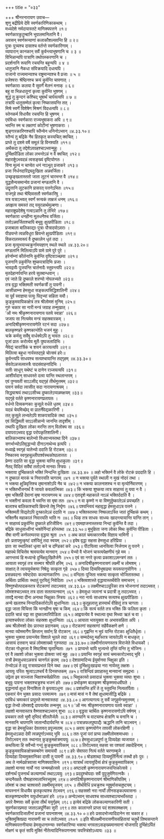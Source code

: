 +++
title = "०३३"

+++
श्रीनरनारायण उवाच—  
शृणु बद्रीप्रिये देवि स्वर्णकारिणिकाकथाम् ।  
मध्यदेशे नर्मदायास्तटे माणिक्यपत्तने ॥१॥  
स्वर्णकारकुटुम्बानि भूपालमानितानि वै।  
अवसन् स्वर्णरूप्याणां कलाकौशल्यवन्ति हि ॥ २॥  
पुत्राः पुत्र्यश्च दासाश्च वर्तन्ते स्वर्णकारिणाम् ।  
व्यापारान् कानकान् सर्वे कुर्वन्त्याभूषणानि च ॥ ३ ॥  
विभिन्नान्यपि पात्राणि तथोपस्करणानि च ।  
प्रदर्शनानि रूपाणि रचयन्ति बहून्यपि ॥ ४ ॥  
धातुजानि नैकधा संविक्रयादि दधत्यपि ।  
राजानो राज्यमान्याश्च राष्ट्रमान्याश्च वै प्रजाः ॥ ५ ॥  
प्रजेश्वराः श्रेष्ठिनश्च क्रयं कुर्वन्ति चापणात् ।  
स्वर्णकाराः कलया वै सुवर्णे मेलनं मनाक् ॥ ६॥  
बहु वा भिन्नधातूनां कृत्वा कुर्वन्ति भूषणम् ।  
शुद्धं तु कुन्दनं कश्चिद् भूषार्थं चार्पयत्यपि ॥ ७ ॥  
तत्रापि धातुसम्मेलं कृत्वा निष्कासयन्ति तत् ।  
मिश्रे स्वर्णे विशेषेण मिश्रणं विदधत्यपि ॥ ८॥  
स्तेनकर्म विधायैव रचयन्ति हि भूषणम् ।  
एवंविधाः स्वर्णकारा राज्यभूषाकरा अपि ॥ ९॥  
भवन्ति स्म च लक्षाणां कोटीनां भूषणाकराः ।  
शृङ्गारकारिणश्चापि स्तैन्येन धनिनोऽभवन् ॥४.३३.१०॥  
स्तैन्यं तु बद्रिके नैव हितकृत् कस्यचित् क्वचित् ।  
प्राप्ते तु दशमे वर्षे समूलं हि विनश्यति ॥११॥  
अथैकदा तु तद्देशेऽवग्रहश्चाऽभवन्मुहुः ।  
दुर्भिक्षपीडिता लोका लभन्तेऽन्नं न वै क्वचित् ॥१२॥  
महाराष्ट्रेऽभवदन्नं त्वसङ्ख्यं वृष्टियोगतः ।  
विना मूल्यं न चाप्येत धनं नाऽभूत् प्रजाकरे ॥१३॥  
प्रजा निर्धनदारिद्र्यदुःखिता अन्नवर्जिताः।  
उच्छृङ्खलास्ततो जाता लूटनं चारभन्त वै ॥१४॥  
युद्धसैन्यसमान्येव प्रजानां मण्डलानि वै ।  
उद्वृत्तानि लूटकानि प्रासरत् पत्तनेऽभितः ॥१५॥  
राजगृहे तथा श्रेष्ठिवसतौ स्वर्णकारिषु ।  
यत्र यत्राऽभवत् स्वर्णं रूप्यकं ताम्रजं धनम् ॥१६॥  
अपहृत्य समस्तं तद् ययुरन्नार्थमुल्बणाः।  
महाराष्ट्रप्रदेशेषु गत्वाऽन्नानि तु लेभिरे ॥१७॥  
स्वर्णकारा धनहीना मूलधनैश्च वर्जिताः।  
ततोऽन्नवर्जिताश्चापि बभूवुः क्षुत्प्रपीडिताः ॥१८॥  
प्रजाबाला बालिकाद्याः पुत्राः पौत्रादयोऽवराः ।  
पीड्यन्ते त्वन्नविधुरा म्रियन्ते क्षुत्प्रपीडिताः ॥१९॥  
विकरालस्वरूपं वै दुष्कालेन धृतं तदा ।  
प्रजा मृत्युभयाच्चक्रुर्नामयज्ञान् स्थले स्थले ॥४.३३.२०॥  
मण्डलानि मिलित्वाऽपि ग्रामे ग्रामे पुरे पुरे ।  
हरेर्नाम्नां कीर्तनानि कुर्वन्ति वृष्टिवाञ्च्छया ॥२१॥  
पूजनानि प्रकुर्वन्ति शुष्कपत्रादिभिः प्रजाः ।  
भावद्रव्यैः पूजयन्ति चार्तनादैः स्तुवन्त्यपि ॥२२॥  
मृतदेहानर्पयन्ति हरये सुतबान्धवान् ।  
एवं जाते हि दुष्काले शरण्यो नोपलभ्यते ॥२३॥  
तत्र वृद्धा भक्तिमती स्वर्णकर्त्री तु पावनी।  
आसीन्नाम्ना हेमसुधा सङ्कल्पसिद्धिशालिनी ॥२४॥  
या पूर्वं स्वाज्ञया पत्युः पितृभ्यां सहिता ययौ।  
कुङ्कुमवापिकाक्षेत्रं तत्र श्रीलोमशं मुनिम् ॥२५॥  
गुरुं चकार सा नारी मन्त्रं जग्राह तन्मुखात् ।  
'ओं नमः श्रीकृष्णनारायणाय पतये स्वाहा' ॥२६॥  
जजाप सा नित्यमेव मन्त्रं सहस्रवारकम् ।  
अनादिश्रीकृष्णनारायणेति रटनं सदा ॥२७॥  
बालकृष्णहरे कृष्णकान्तेति भजनं मुहुः ।  
चक्रे कर्मसु सर्वेषु वार्धक्येऽपि तु भावतः ॥२८॥  
पूजां प्रातः करोत्येव मूर्तेः पुष्पजलादिभिः ।  
नैवेद्यं चारार्त्रिकं च शयनं कारयत्यपि ॥२९॥  
मिलित्वा बहुधा नार्यस्तद्गृहे चोत्सवं हरेः॥  
कुर्वन्त्यपि साधवश्च सत्यश्चायान्ति तद्गृहम् ॥४.३३.३०॥  
सेवतेऽन्नजलवस्त्रैः पादसंवाहनादिभिः ।  
सतीः साधून् यथेष्टं च दानेन रञ्जयत्यपि ॥३१॥  
आशीर्वादान् साधवस्ते दत्वा यान्ति स्थलान्तरम् ।  
एवं पुण्यवती साऽऽसीद् यद्गृहं तीर्थमुत्तमम् ॥३२॥  
पावनं सर्वदा त्वासीत् सदा नारायणाश्रयम् ।  
सिद्ध्याश्रयं तथाऽऽसीच्च दुष्कालेऽप्यन्नमक्षयम् ॥३३॥  
यद्गृहे वर्तते कृष्णनारायणप्रतापतः ।  
वर्धन्ते दिव्यकणकाः कुसूले वर्धते धृतम् ॥३४॥  
यदन्नं चेयमिच्छेद् वा प्रातर्नैवेद्यकारिणी ।  
तत् कुसूले लभ्यतेऽपि शाकपत्रादिकं तथा ॥३५॥  
एवं सिद्धिमती साऽऽसीन्नान्ये जानन्ति तादृशीम् ।  
तथापि दुःखिता लोका मरन्ति तान् विलोक्य सा ॥३६॥  
दयापराऽभवद वृद्धा परोपकृतिशालिनी।  
बालिकाभ्यश्च बालेभ्यो विधवाभ्यस्तथा दिने ॥३७॥  
सगर्भाभ्योऽतिवृद्धाभ्यो दीनाऽनाथेभ्य इत्यपि ।  
मध्याह्ने स्वगृहं यातेभ्यो ददाति हि रोटकम् ॥३८॥  
निष्कास्य स्वगृहचुल्लीपार्श्वस्थकोष्ठलात्ततः ।  
प्रेम्णा ददाति सा वृद्धा भुक्त्वा यान्ति क्षुधाकुलाः ॥३९॥  
नैतद् विदितं सर्वेषां ततोऽन्ये मानवाः स्त्रियः ।  
भक्ताया दुर्भिक्षकाले भक्तिं निन्दन्ति दुःखिताः ॥४.३३.४० ॥
अहो भक्तिर्न वै लोके रोटकं प्रददाति हि ।  
न दुष्कालं मारकं च निवारयति चागतम् ॥४१ ॥
न भक्त्या पूर्यते स्थाली न मुखं नोदरं तथा ।  
न भक्त्या क्षुन्निवृत्तिश्च तृषानाशोऽपि नैव च ॥४२॥
न भक्त्या कालनाशश्च न वा मृत्योर्निवारणम् ।  
न भक्तिर्भोजनार्थं वै जायते कवलात्मिका ॥४३॥
किं भक्त्या शुष्कया त्वत्र साहाय्यं तु यया न वै ।  
मृषा भक्तिर्हि देवानां मृषा नारायणस्य च ॥४४॥
एतादृशे महाकाले नाऽन्नं भक्तिर्ददाति वै ।  
न भक्तीनां कवला वै भवन्ति सा मृषा ततः ॥४५॥
न वा कृष्णो न वा विष्णुर्दुष्कालेऽन्नं प्रयच्छति ।  
बालाश्च बालिकाश्चापि म्रियन्ते तेषु निर्घृणः ॥४६॥
पश्यन्त्वियं महावृद्धा हेमसुधाऽत्र पत्तने ।  
भक्तिमती विद्यतेऽपि दुःष्कालेऽन्नं ददाति न ॥४७॥
भक्तिस्तस्या निष्फलाऽस्ति जातं दुर्भिक्षकं कथम् ।  
भक्तिर्नैव महाकालं निवारयति भाति नः ॥४८॥
धिक् तत्र साधवः साध्व्यः खादन्त्यायान्ति यान्ति तान् ।  
न साहाय्यं प्रकुर्वन्ति दुष्काले हरिजीविनः ॥४९॥
एवमज्ञजनास्तस्या निन्दां कुर्वन्ति वै तदा ।  
बद्रिके साधुसाध्वीनां भक्तेर्निन्दां हरेस्तथा ॥४.३३.५०॥
बुभुक्षिता जना लोका मिथः कुर्वन्ति पीडिताः ।  
सैषा वाणी कर्णपरम्परया वृद्धया श्रुता ॥५१ ॥
अथ कालं चमत्कारस्यैव विज्ञाय भामिनी ।  
हरेः प्रतापमुत्कृष्टं दर्शयितुं तदा स्वयम् ॥५२॥
इयेष वृद्धा सहसा हेमसुधा हरिप्रिया ।  
प्रातः सा स्थालिकां धृत्वा करे च दण्डिकां करे ॥५३॥
पीटयित्वा ध्वनयित्वा निर्जगाम तु पत्तने ।  
महापथे विचित्तेव श्रावयत्येव मानवान् ॥५४॥
येभ्यो वै भोजनं चास्त्यपेक्षणीयं गृहे मम ।  
आगन्तव्यं हि मध्यान्हे दुर्भिक्षदुःखितैर्जनैः ॥५५॥
एवं सा नगरे कृत्वा प्रकाशाऽऽमन्त्रणं ततः ।  
आयाता स्वगृहं तत्र सस्मार श्रीपतिं हरिम् ॥५६ ॥
अनादिश्रीकृष्णनारायणं लक्ष्मीं च लोमशम् ।  
साक्षात् ते त्वाययुर्भक्त्या निषेदुः सत्कृता गृहे ॥५७॥
दिव्या दिव्यविभूषाढ्या रूपरूपानुयोगिनः ।  
प्रसन्नवदनाः स्वेष्टदेवाः कल्याणकारिणः ॥५८॥
वन्दिताः पूजिता भक्त्या सत्कृता भोजितास्तथा ।  
अर्थिताः प्रार्थिताः स्थातुं पूरयितुं निवेदिताः ॥५९॥
भक्तिवशास्ते वृद्धायास्तथैवेति समाचरन् ।  
विष्णुश्चोत्पादकस्तत्र रोटकाणां तदाऽभवत् ॥४.३३.६० ॥
लक्ष्मीश्चाऽऽपूरिका तत्र भोजनानां तदाऽभवत् ।  
लोमशश्चाऽभवत् तत्र दाता सततयत्नवान् ॥६१ ॥
हेमसुधा जलानां च प्रदात्री तु तदाऽभवत् ।  
तावद्वै मानवा दीना अनाथा भिक्षुकाः स्त्रियः ॥६२॥
नरा नार्यः साधवश्च सत्यश्च क्षुत्प्रपीडिताः ।  
अन्ये खलाश्च निन्दादिकर्तारोऽपि क्षुधान्विताः ॥६३॥
कुतूहलात्तु हास्यार्थं वीक्षितुं तत्र चागताः ।  
वृद्धा जाता विचित्ता किं भानहीना मृषा च किम् ॥६४॥
किं सत्यं वर्तते तत्र भक्तिः किं फलिता कृता ।  
ददाति चान्नं यद्वा सा दुष्कालपरिपीडिता ॥६५॥
आह्वयत्येव वै स्थाल्या वृथा मिथ्या ऋतं च वा ।  
इत्याश्चर्यपरा लोकाः सहस्रशः क्षुधान्विताः ॥६६॥
आयाता भावयुक्ता वा अभावसहिता अपि ।  
अथ श्रीलोमशो देवः प्रारभत प्रदानकम् ॥६७॥
रोटकाणां सहस्राणां सहैवैकक्षणे क्षणे ।  
मानवा व्योममार्गेण क्षिप्तान् सर्वान् हि रोटकान् ॥६८॥
गृह्णन्ति न भुवं यान्ति रोटकाः क्षुधितैर्धृताः ।  
भुक्त्वा भुक्त्वा प्रयान्त्येव विशाले भूतले तदा ॥६९॥
सम्मर्दस्तु महाँस्तत्र जायतेऽपि न बाधकृत् ।  
आसायं दत्तवान् चान्नं लोमशाख्यो गुरुस्तदा ॥४.३३.७०॥
लक्ष्मीर्नारायणस्तत्र विराजेते विधायकौ ।  
रोटका गोधूमजा वै मिष्टमिश्रा घृतान्विताः ॥७१ ॥
प्राप्यन्ते चापि भुज्यन्ते तृप्तिं यन्ति तु भोजिनः ।  
एवं वै लक्षशो लोका भुक्त्वा प्रोक्त्वा जयं मुहुः ॥७२॥
प्रयान्ति स्वगृहं सायं चमत्कारोऽभवद् भुवि ।  
रात्रौ हेमसुधयाऽन्नसत्रं चानर्गलं कृतम् ॥७३॥
देशग्रामादिभ्य ईयुर्मानवा भिक्षुका इति ।  
तेभ्योऽन्नं ते ददू रात्रावाप्रभातं दिने यथा ॥७४॥
एवं दुर्भिक्षदुःखाढ्या नरा नार्यस्तु लक्षशः ।  
आययुः परितः श्रुत्वाऽऽश्चर्यं वै दिनसप्तकम् ॥७५॥
रात्रिन्दिवं प्रवाहास्तु मानवानां समुद्रभाः ।  
उद्वेला इव सञ्जाता भिक्षाश्चर्यप्रप्रेरिताः ॥७६॥
भिक्षुकास्ते प्रसादान्नं भुक्त्वा भुक्त्वा व्यघाः शुभाः ।  
बभूवुः पावना भक्ताश्चक्रुश्च भजनं हरेः ॥७७॥
प्रभोकृष्ण बालकृष्ण श्रीकृष्णमाधवीपते ।  
वृद्धानार्या क्षुधा विनाशिता ते कृपयाऽधुना ॥७८॥
प्रशंसन्ति हरिं ते तु स्तुवन्ति नित्यतर्पिताः ।  
एकवारं येन भुक्तः प्रसादः परमात्मनः ॥७९॥
मासं मासं न वै तेषां क्षुधामासीद्धि बद्रिके ।  
एवंविधं चमत्कारं प्रापुस्ते मानवास्तदा ॥४.३३.८०॥
आगत्यागत्य तु सर्वे जगृहुर्मन्त्रमुत्तमम् ।  
वृद्धा तेभ्यो लोमशाद्वै दापयत्येव तन्मनुम् ॥८१॥
'ओं नमः श्रीकृष्णनारायणाय पतये स्वाहा' ।  
लक्षशो मानवास्तत्र वैष्णवाश्चाऽभवन् शुभाः ॥८२॥
वृद्धया चार्थितः कृष्णनारायणोऽपि वर्षणम् ।  
प्रचकार ततो भूमौ तृप्तिदं शीतलैर्जलैः ॥८३॥
अरण्यानि च वाट्यश्च क्षेत्राणि च वनानि च ।  
मानसानि चापणानि जातान्यौदार्यवन्ति च ॥८४॥
पत्रान्नफलपुष्पाद्यैः ऋद्धानि तानि चाऽभवन् ।  
वृद्धा सा हेमसुधिका देवतावत् प्रपूज्यताम् ॥८५॥
अवाप कृष्णयोगेन तापसी लोकरक्षिणी ।  
हेमसुधाऽन्नदा देवी त्वन्नपूर्णाऽभवद् भुवि ॥८६॥
ततः पूजां परां प्राप्य लक्ष्मीलोमशमाधवाः ।  
तिरोऽभवन् ततः स्थानात् कुङ्कुमक्षेत्रमाययुः ॥८७॥
हेमसुधाऽन्नपूर्णा तु दिव्यदेहा व्यजायत ।  
कथयित्वा हि सर्वेभ्यो गन्तुं कुङ्कुमवापिकाम् ॥८८॥
तिरोऽभवत् सहसा सा पश्यतां लक्षदेहिनाम् ।  
कुङ्कुमवापिकाक्षेत्रमम्बरेण समाययौ ॥८९॥
हरेः सेवापरा नित्यं वर्तते चरणाम्बुजे ।  
दिव्यदेहा दिव्यमुक्तानिका दासी तु पावनी ॥४.३३.९०॥
षोडशाब्दा दिव्यमूर्तिर्नित्यं तस्थौ हरेः पुरः ।  
अथ ते नार्मदक्षेत्रवासा माणिक्यवासिनः ॥९१॥
यात्रार्थं त्वाययुर्दिव्यं क्षेत्रं कुङ्कुमवापिकाम् ।  
लक्षशो मानवा नार्यो नरा जन्ममहोत्सवे ॥९२॥
अष्टादशे कृष्णनारायणजयन्तिकोत्सवे ।  
दर्शनार्थं पूजनार्थं कल्याणार्थं तथाऽऽययुः ॥९३॥
प्रददुश्चोपदाः सर्वे पुपूजुर्मणिरत्नकैः ।  
चन्दनैरक्षतैः पौष्पहारमालाभिरच्युतम् ॥९४॥
अनादिश्रीकृष्णनारायणं श्रीमाणिकीपतिम् ।  
लोमशं च तथा चाश्वसरो लक्ष्मीमपूजयन् ॥९५ ॥
तीर्थविधिं प्रचक्रुश्च न्यूषुर्मासचतुष्टयम् ।  
माघस्नानं विधायैव कृतकृत्याश्च तेऽभवन् ॥९६॥
सहस्रशो नरा नार्यो लीनसङ्कल्पवासनाः ।  
बालकृष्णप्रभावेण ययुर्धामाऽक्षरं हरेः ॥९७॥
अन्येऽभवन् साधवश्च साध्व्यश्चाऽप्यभवँस्तदा ।  
अपरे वैष्णवाः सर्वे कृत्वा तीर्थं ययुर्गृहम् ॥९८॥
इत्येवं बद्रिके लोककल्याणकारिणी सती ।  
सुवर्णकारप्रमदा जाताऽन्नपूर्णिका सुरी ॥९९॥
ततः कालान्तरे प्राप्ता पदं शाश्वतमक्षरम् ।  
स्वर्णकारादिजातीनां प्रजानां पापनाशनम् ॥४.३३.१० ०॥
हरेः प्रसादभोज्यादिदानेन सा चकार ह ।  
भुक्तिमुक्तिप्रदा नारायणी सा च ततोऽभवत् ॥१०१ ॥
इति श्रीलक्ष्मीनारायणीयसंहितायां चतुर्थे तिष्यसन्ताने माणिक्यपत्तनीयाया हेमसुधानाम्न्याः स्वर्णकारिण्या भक्त्या भगवताऽसङ्ख्यमानवानां भोजनादि दुर्भिक्षेऽर्पितं मोक्षणं च कृतं सापि मुक्तिं नीतेत्यादिनिरूपणनामा त्रयस्त्रिंशोऽध्यायः ॥३३ ॥
    
